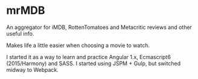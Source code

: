 # mrMDB

An aggregator for iMDB, RottenTomatoes and Metacritic reviews and other useful info.

Makes life a little easier when choosing a movie to watch.

I started it as a way to learn and practice Angular 1.x, Ecmascript6 (2015/Harmony) and SASS.
I started using JSPM + Gulp, but switched midway to Webpack.


